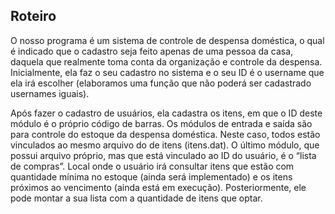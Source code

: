 ## Roteiro

O nosso programa é um sistema de controle de despensa doméstica, o qual é indicado que o cadastro seja feito apenas de uma pessoa da casa, daquela que realmente toma conta da organização e controle da despensa.
Inicialmente, ela faz o seu cadastro no sistema e o seu ID é o username que ela irá escolher (elaboramos uma função que não poderá ser cadastrado usernames iguais). 

Após fazer o cadastro de usuários, ela cadastra os itens, em que o ID deste módulo é o próprio código de barras. 
Os módulos de entrada e saída são para controle do estoque da despensa doméstica. Neste caso, todos estão vinculados ao mesmo arquivo do de itens (itens.dat). 
O último módulo, que possui arquivo próprio, mas que está vinculado ao ID do usuário, é o “lista de compras”. Local onde o usuário irá consultar itens que estão com quantidade mínima no estoque (ainda será implementado) e os itens próximos ao vencimento (ainda está em execução). Posteriormente, ele pode montar a sua lista com a quantidade de itens que optar.